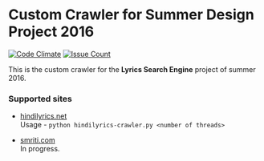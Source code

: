 # Custom Crawler for Summer Design Project 2016

[![Code Climate](https://codeclimate.com/github/iiitv/lyrics-crawler/badges/gpa.svg)](https://codeclimate.com/github/iiitv/lyrics-crawler)
[![Issue Count](https://codeclimate.com/github/iiitv/lyrics-crawler/badges/issue_count.svg)](https://codeclimate.com/github/iiitv/lyrics-crawler)

This is the custom crawler for the **Lyrics Search Engine** project of summer 2016.

### Supported sites
* [hindilyrics.net](http://hindilyrics.net)  
    Usage - `python hindilyrics-crawler.py <number of threads>`  
    

* [smriti.com](http://smriti.com)  
    In progress.